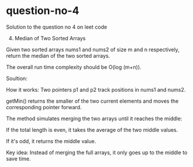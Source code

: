 # question-no-4
Solution to the question no 4 on leet code 

4. Median of Two Sorted Arrays

Given two sorted arrays nums1 and nums2 of size m and n respectively, return the median of the two sorted arrays.

The overall run time complexity should be O(log (m+n)).

Soultion:

How it works:
Two pointers p1 and p2 track positions in nums1 and nums2.

getMin() returns the smaller of the two current elements and moves the corresponding pointer forward.

The method simulates merging the two arrays until it reaches the middle:

If the total length is even, it takes the average of the two middle values.

If it's odd, it returns the middle value.

Key idea:
Instead of merging the full arrays, it only goes up to the middle to save time.
